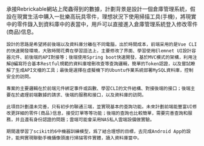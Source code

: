 承接Rebrickable網站上爬蟲得到的數據，計劃背景是設計一個倉庫管理系統，假設在現實生活中購入一批樂高玩具零件，理想狀況下使用掃描工具(手機)，將現實中的零件錄入到資料庫中的表當中，用戶可以直接進入倉庫管理系統登入修改零件(商品)信息。

	設計的思路是希望將前後端以及資料庫分離在不同電腦，出於時間成本，前端采用的是Vue CLI的快速開發環境，大致時間花費在學習語法上，主要修改了界面、學習使用Elemnet UI設計容器元件、前後端的API對接等；後端使用Spring boot快速開發，基於MVC模式的架構，利用注解@編寫符合基本Restful規範的資料庫增刪改查等查詢邏輯，簡單的Token認證，以及嘗試瞭解了生成API文檔的工具；最後是選擇在虛擬機下的Ubuntu作業系統部署MySQL資料庫，控制安全的訪問。

	專案的主要邏輯在於前端元件綁定事件或函數、學習CLI的文件結構、對接後端的接口；後端主要在於處理前端數據的請求、後端的服務和接口，以及資料庫的訪問。

	此項目計劃還未完善，只有初步的聯通三端，並實現基本的查詢功能。未來計劃前端能豐富UI修改更詳細的零件(商品)信息，接受訂單等等功能；後端的查詢也比較簡單，需要完善查詢和服務，并且還有身份認證的問題；雲端可能會采用NAS私人雲端設備做實驗。

	期間還學習了scikit的6中機器訓練模型，爲了結合理想的目標，去完成Android App的設計，能夠實現聯動手機攝像頭進行掃描零件實體，讀入資料庫當中。
